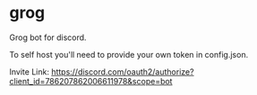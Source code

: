 # grog
Grog bot for discord.

To self host you'll need to provide your own token in config.json.

Invite Link: https://discord.com/oauth2/authorize?client_id=786207862006611978&scope=bot
